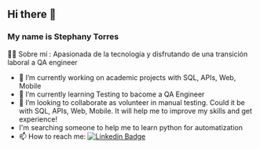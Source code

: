 ## Hi there 👋
### My name is Stephany Torres
:woman_technologist: Sobre mí : 
Apasionada de la tecnología y disfrutando de una transición laboral a QA engineer

- 🔭 I’m currently working on academic projects with SQL, APIs, Web, Mobile
- 🌱 I’m currently learning Testing to bacome a QA Engineer
- 👯 I’m looking to collaborate as volunteer in manual testing. Could it be with SQL, APIs, Web, Mobile. It will help me to improve my skills and get experience!
- I'm searching someone to help me to learn python for automatization 
- 📫 How to reach me: [![Linkedin Badge](https://img.shields.io/badge/-stephany-blue?style=flat&logo=Linkedin&logoColor=white)](https://www.linkedin.com/in/stephany-torres-sa/)

